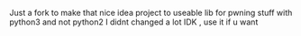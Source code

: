 Just a fork to make that nice idea project to useable lib for pwning stuff with python3 and not python2 
I didnt changed a lot 
IDK , use it if u want
